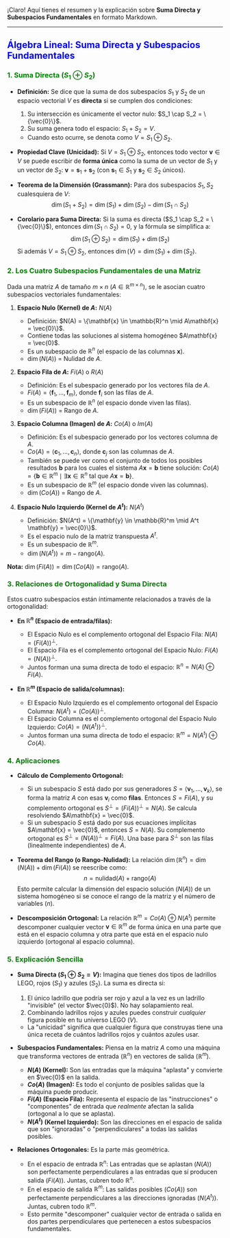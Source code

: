¡Claro! Aquí tienes el resumen y la explicación sobre **Suma Directa y Subespacios Fundamentales** en formato Markdown.

***

## <span style="color:blue;">Álgebra Lineal: Suma Directa y Subespacios Fundamentales</span>

### <span style="color:green;">1. Suma Directa ($S_1 \oplus S_2$)</span>

*   **Definición:** Se dice que la suma de dos subespacios $S_1$ y $S_2$ de un espacio vectorial $V$ es **directa** si se cumplen dos condiciones:
    1.  Su intersección es únicamente el vector nulo: $S_1 \cap S_2 = \{\vec{0}\}$.
    2.  Su suma genera todo el espacio: $S_1 + S_2 = V$.
    *   Cuando esto ocurre, se denota como $V = S_1 \oplus S_2$.

*   **Propiedad Clave (Unicidad):** Si $V = S_1 \oplus S_2$, entonces todo vector $\mathbf{v} \in V$ se puede escribir de **forma única** como la suma de un vector de $S_1$ y un vector de $S_2$: $\mathbf{v} = \mathbf{s}_1 + \mathbf{s}_2$ (con $\mathbf{s}_1 \in S_1$ y $\mathbf{s}_2 \in S_2$ únicos).

*   **Teorema de la Dimensión (Grassmann):** Para dos subespacios $S_1, S_2$ cualesquiera de $V$:
    $$ \dim(S_1 + S_2) = \dim(S_1) + \dim(S_2) - \dim(S_1 \cap S_2) $$
*   **Corolario para Suma Directa:** Si la suma es directa ($S_1 \cap S_2 = \{\vec{0}\}$), entonces $\dim(S_1 \cap S_2) = 0$, y la fórmula se simplifica a:
    $$ \dim(S_1 \oplus S_2) = \dim(S_1) + \dim(S_2) $$
    Si además $V = S_1 \oplus S_2$, entonces $\dim(V) = \dim(S_1) + \dim(S_2)$.

### <span style="color:green;">2. Los Cuatro Subespacios Fundamentales de una Matriz</span>

Dada una matriz $A$ de tamaño $m \times n$ ($A \in \mathbb{R}^{m \times n}$), se le asocian cuatro subespacios vectoriales fundamentales:

1.  **Espacio Nulo (Kernel) de $A$:** $N(A)$
    *   Definición: $N(A) = \{\mathbf{x} \in \mathbb{R}^n \mid A\mathbf{x} = \vec{0}\}$.
    *   Contiene todas las soluciones al sistema homogéneo $A\mathbf{x} = \vec{0}$.
    *   Es un subespacio de $\mathbb{R}^n$ (el espacio de las columnas $\mathbf{x}$).
    *   $\dim(N(A))$ = Nulidad de $A$.

2.  **Espacio Fila de $A$:** $Fi(A)$ o $R(A)$
    *   Definición: Es el subespacio generado por los vectores fila de $A$.
    *   $Fi(A) = \langle \mathbf{f}_1, \dots, \mathbf{f}_m \rangle$, donde $\mathbf{f}_i$ son las filas de $A$.
    *   Es un subespacio de $\mathbb{R}^n$ (el espacio donde viven las filas).
    *   $\dim(Fi(A))$ = Rango de $A$.

3.  **Espacio Columna (Imagen) de $A$:** $Co(A)$ o $Im(A)$
    *   Definición: Es el subespacio generado por los vectores columna de $A$.
    *   $Co(A) = \langle \mathbf{c}_1, \dots, \mathbf{c}_n \rangle$, donde $\mathbf{c}_j$ son las columnas de $A$.
    *   También se puede ver como el conjunto de todos los posibles resultados $\mathbf{b}$ para los cuales el sistema $A\mathbf{x} = \mathbf{b}$ tiene solución: $Co(A) = \{\mathbf{b} \in \mathbb{R}^m \mid \exists \mathbf{x} \in \mathbb{R}^n \text{ tal que } A\mathbf{x} = \mathbf{b}\}$.
    *   Es un subespacio de $\mathbb{R}^m$ (el espacio donde viven las columnas).
    *   $\dim(Co(A))$ = Rango de $A$.

4.  **Espacio Nulo Izquierdo (Kernel de $A^t$):** $N(A^t)$
    *   Definición: $N(A^t) = \{\mathbf{y} \in \mathbb{R}^m \mid A^t \mathbf{y} = \vec{0}\}$.
    *   Es el espacio nulo de la matriz transpuesta $A^t$.
    *   Es un subespacio de $\mathbb{R}^m$.
    *   $\dim(N(A^t)) = m - \text{rango}(A)$.

**Nota:** $\dim(Fi(A)) = \dim(Co(A)) = \text{rango}(A)$.

### <span style="color:green;">3. Relaciones de Ortogonalidad y Suma Directa</span>

Estos cuatro subespacios están íntimamente relacionados a través de la ortogonalidad:

*   **En $\mathbb{R}^n$ (Espacio de entrada/filas):**
    *   El Espacio Nulo es el complemento ortogonal del Espacio Fila: $N(A) = (Fi(A))^\perp$.
    *   El Espacio Fila es el complemento ortogonal del Espacio Nulo: $Fi(A) = (N(A))^\perp$.
    *   Juntos forman una suma directa de todo el espacio: $\mathbb{R}^n = N(A) \oplus Fi(A)$.

*   **En $\mathbb{R}^m$ (Espacio de salida/columnas):**
    *   El Espacio Nulo Izquierdo es el complemento ortogonal del Espacio Columna: $N(A^t) = (Co(A))^\perp$.
    *   El Espacio Columna es el complemento ortogonal del Espacio Nulo Izquierdo: $Co(A) = (N(A^t))^\perp$.
    *   Juntos forman una suma directa de todo el espacio: $\mathbb{R}^m = N(A^t) \oplus Co(A)$.

### <span style="color:green;">4. Aplicaciones</span>

*   **Cálculo de Complemento Ortogonal:**
    *   Si un subespacio $S$ está dado por sus generadores $S = \langle \mathbf{v}_1, \dots, \mathbf{v}_k \rangle$, se forma la matriz $A$ con esas $\mathbf{v}_i$ como **filas**. Entonces $S = Fi(A)$, y su complemento ortogonal es $S^\perp = (Fi(A))^\perp = N(A)$. Se calcula resolviendo $A\mathbf{x} = \vec{0}$.
    *   Si un subespacio $S$ está dado por sus ecuaciones implícitas $A\mathbf{x} = \vec{0}$, entonces $S = N(A)$. Su complemento ortogonal es $S^\perp = (N(A))^\perp = Fi(A)$. Una base para $S^\perp$ son las filas (linealmente independientes) de $A$.

*   **Teorema del Rango (o Rango-Nulidad):** La relación $\dim(\mathbb{R}^n) = \dim(N(A)) + \dim(Fi(A))$ se reescribe como:
    $$ n = \text{nulidad}(A) + \text{rango}(A) $$
    Esto permite calcular la dimensión del espacio solución ($N(A)$) de un sistema homogéneo si se conoce el rango de la matriz y el número de variables ($n$).

*   **Descomposición Ortogonal:** La relación $\mathbb{R}^m = Co(A) \oplus N(A^t)$ permite descomponer cualquier vector $\mathbf{v} \in \mathbb{R}^m$ de forma única en una parte que está en el espacio columna y otra parte que está en el espacio nulo izquierdo (ortogonal al espacio columna).

### <span style="color:green;">5. Explicación Sencilla</span>

*   **Suma Directa ($S_1 \oplus S_2 = V$):** Imagina que tienes dos tipos de ladrillos LEGO, rojos ($S_1$) y azules ($S_2$). La suma es directa si:
    1.  El único ladrillo que podría ser rojo y azul a la vez es un ladrillo "invisible" (el vector $\vec{0}$). No hay solapamiento real.
    2.  Combinando ladrillos rojos y azules puedes construir *cualquier* figura posible en tu universo LEGO ($V$).
    *   La "unicidad" significa que cualquier figura que construyas tiene una única receta de cuántos ladrillos rojos y cuántos azules usar.

*   **Subespacios Fundamentales:** Piensa en la matriz $A$ como una máquina que transforma vectores de entrada ($\mathbb{R}^n$) en vectores de salida ($\mathbb{R}^m$).
    *   **$N(A)$ (Kernel):** Son las entradas que la máquina "aplasta" y convierte en $\vec{0}$ en la salida.
    *   **$Co(A)$ (Imagen):** Es todo el conjunto de posibles salidas que la máquina puede producir.
    *   **$Fi(A)$ (Espacio Fila):** Representa el espacio de las "instrucciones" o "componentes" de entrada que *realmente* afectan la salida (ortogonal a lo que se aplasta).
    *   **$N(A^t)$ (Kernel Izquierdo):** Son las direcciones en el espacio de salida que son "ignoradas" o "perpendiculares" a todas las salidas posibles.

*   **Relaciones Ortogonales:** Es la parte más geométrica.
    *   En el espacio de entrada $\mathbb{R}^n$: Las entradas que se aplastan ($N(A)$) son perfectamente perpendiculares a las entradas que sí producen salida ($Fi(A)$). Juntas, cubren todo $\mathbb{R}^n$.
    *   En el espacio de salida $\mathbb{R}^m$: Las salidas posibles ($Co(A)$) son perfectamente perpendiculares a las direcciones ignoradas ($N(A^t)$). Juntas, cubren todo $\mathbb{R}^m$.
    *   Esto permite "descomponer" cualquier vector de entrada o salida en dos partes perpendiculares que pertenecen a estos subespacios fundamentales.